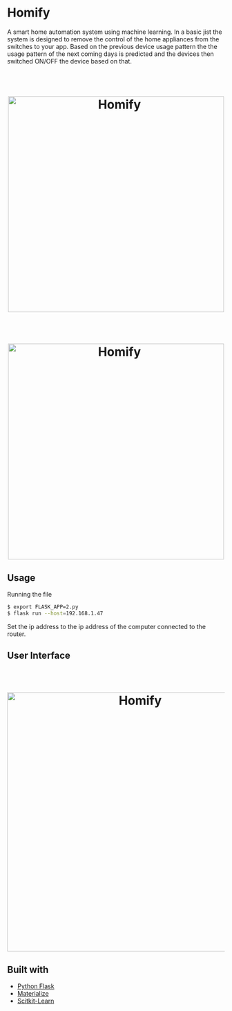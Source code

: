# Homify
A smart home automation system using machine learning.
In a basic jist the system is designed to remove the control of the home appliances from the switches to your app.
Based on the previous device usage pattern the the usage pattern of the next coming days is predicted and the devices then switched ON/OFF the device based on that.

<h1 align="center">
  <br>
  <img src="https://user-images.githubusercontent.com/27615855/62426670-6c3a7280-b705-11e9-9f1a-94147d537d3f.jpg" alt="Homify" width="500">
</h1>

<h1 align="center">
  <br>
  <img src="https://user-images.githubusercontent.com/27615855/62426727-16b29580-b706-11e9-87fe-1e3a0355af3b.jpg" alt="Homify" width="500">
</h1>

## Usage

Running the file
```sh
$ export FLASK_APP=2.py
$ flask run --host=192.168.1.47
```

Set the ip address to the ip address of the computer connected to the router.

## User Interface
<h1 align="center">
  <br>
  <img src="https://user-images.githubusercontent.com/27615855/62426885-5c705d80-b708-11e9-8549-ab2c2deb520d.jpeg" alt="Homify" height="600">
</h1>


## Built with
- [Python Flask](https://flask.palletsprojects.com/en/1.1.x/)
- [Materialize](https://materializecss.com/)
- [Scitkit-Learn](https://scikit-learn.org/)
